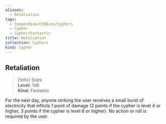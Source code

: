 ```yaml
---
aliases:
  - Retaliation
tags:
  - Compendium/CSRD/en/Cyphers
  - Cypher
  - Cypher/Fantastic
title: Retaliation
collection: Cyphers
kind: Cypher
---
```

## Retaliation  
>[!info] Stats  
> **Level:** 1d6  
> **Kind:** Fantastic
  
For the next day, anyone striking the user receives a small burst of electricity that inflicts 1 point of damage (2 points if the cypher is level 4 or higher, 3 points if the cypher is level 6 or higher). No action or roll is required by the user.